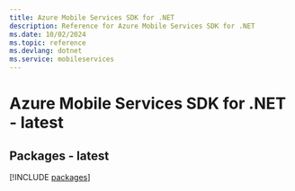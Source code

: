 ```yaml
---
title: Azure Mobile Services SDK for .NET
description: Reference for Azure Mobile Services SDK for .NET
ms.date: 10/02/2024
ms.topic: reference
ms.devlang: dotnet
ms.service: mobileservices
---
```

# Azure Mobile Services SDK for .NET - latest
## Packages - latest
[!INCLUDE [packages](mobile-services-index.md)]